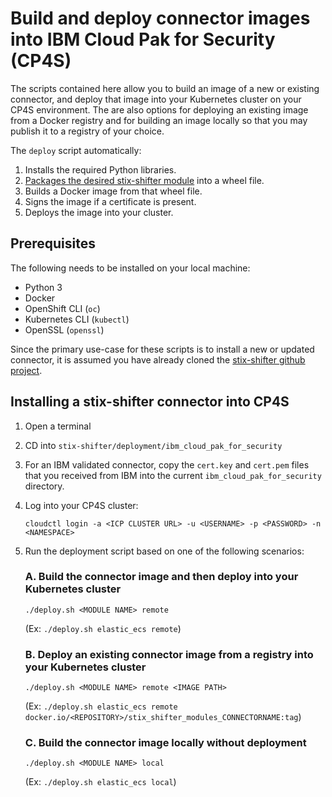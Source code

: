 # Build and deploy connector images into IBM Cloud Pak for Security (CP4S)

The scripts contained here allow you to build an image of a new or existing connector, and deploy that image into your Kubernetes cluster on your CP4S environment. The are also options for deploying an existing image from a Docker registry and for building an image locally so that you may publish it to a registry of your choice. 

The `deploy` script automatically: 

1. Installs the required Python libraries.
2. [Packages the desired stix-shifter module](https://github.com/opencybersecurityalliance/stix-shifter/blob/master/adapter-guide/develop-stix-adapter.md#Packaging-individual-connectors) into a wheel file.
3. Builds a Docker image from that wheel file.
4. Signs the image if a certificate is present.
5. Deploys the image into your cluster.

## Prerequisites

The following needs to be installed on your local machine: 
* Python 3
* Docker
* OpenShift CLI (`oc`)
* Kubernetes CLI (`kubectl`)
* OpenSSL (`openssl`)

Since the primary use-case for these scripts is to install a new or updated connector, it is assumed you have already cloned the [stix-shifter github project](https://github.com/opencybersecurityalliance/stix-shifter).

## Installing a stix-shifter connector into CP4S

1. Open a terminal
2. CD into `stix-shifter/deployment/ibm_cloud_pak_for_security`
3. For an IBM validated connector, copy the `cert.key` and `cert.pem` files that you received from IBM into the current `ibm_cloud_pak_for_security` directory.
4. Log into your CP4S cluster: 

    `cloudctl login -a <ICP CLUSTER URL> -u <USERNAME> -p <PASSWORD> -n <NAMESPACE>`

5. Run the deployment script based on one of the following scenarios:

    ### A. Build the connector image and then deploy into your Kubernetes cluster
    ```
    ./deploy.sh <MODULE NAME> remote
    ```  
    (Ex: `./deploy.sh elastic_ecs remote`)

    ### B. Deploy an existing connector image from a registry into your Kubernetes cluster
    ```
    ./deploy.sh <MODULE NAME> remote <IMAGE PATH>
    ```
    (Ex: `./deploy.sh elastic_ecs remote docker.io/<REPOSITORY>/stix_shifter_modules_CONNECTORNAME:tag`)

    ### C. Build the connector image locally without deployment
    ```
    ./deploy.sh <MODULE NAME> local
    ``` 
    (Ex: `./deploy.sh elastic_ecs local`)

